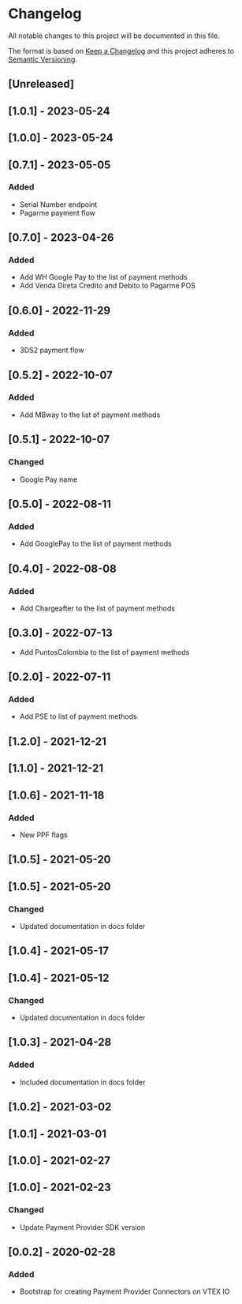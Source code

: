 # Changelog

All notable changes to this project will be documented in this file.

The format is based on [Keep a Changelog](http://keepachangelog.com/en/1.0.0/)
and this project adheres to [Semantic Versioning](http://semver.org/spec/v2.0.0.html).

## [Unreleased]

## [1.0.1] - 2023-05-24

## [1.0.0] - 2023-05-24

## [0.7.1] - 2023-05-05
### Added
- Serial Number endpoint
- Pagarme payment flow

## [0.7.0] - 2023-04-26

### Added

- Add WH Google Pay to the list of payment methods
- Add Venda Direta Credito and Debito to Pagarme POS

## [0.6.0] - 2022-11-29

### Added

- 3DS2 payment flow

## [0.5.2] - 2022-10-07

### Added

- Add MBway to the list of payment methods

## [0.5.1] - 2022-10-07

### Changed

- Google Pay name

## [0.5.0] - 2022-08-11

### Added

- Add GooglePay to the list of payment methods

## [0.4.0] - 2022-08-08

### Added

- Add Chargeafter to the list of payment methods

## [0.3.0] - 2022-07-13

- Add PuntosColombia to the list of payment methods

## [0.2.0] - 2022-07-11

### Added

- Add PSE to list of payment methods

## [1.2.0] - 2021-12-21

## [1.1.0] - 2021-12-21

## [1.0.6] - 2021-11-18

### Added

- New PPF flags

## [1.0.5] - 2021-05-20

## [1.0.5] - 2021-05-20

### Changed

- Updated documentation in docs folder

## [1.0.4] - 2021-05-17

## [1.0.4] - 2021-05-12

### Changed

- Updated documentation in docs folder

## [1.0.3] - 2021-04-28

### Added

- Included documentation in docs folder

## [1.0.2] - 2021-03-02

## [1.0.1] - 2021-03-01

## [1.0.0] - 2021-02-27

## [1.0.0] - 2021-02-23

### Changed

- Update Payment Provider SDK version

## [0.0.2] - 2020-02-28

### Added

- Bootstrap for creating Payment Provider Connectors on VTEX IO
